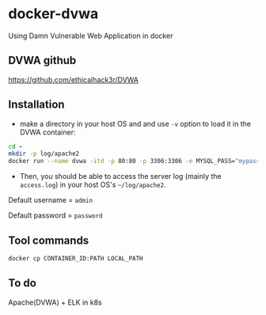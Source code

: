 # docker-dvwa
Using Damn Vulnerable Web Application in docker

## DVWA github
https://github.com/ethicalhack3r/DVWA

## Installation
- make a directory in your host OS and and use `-v` option to load it in the DVWA container:
```bash
cd ~
mkdir -p log/apache2
docker run --name dvwa -itd -p 80:80 -p 3306:3306 -e MYSQL_PASS="mypass" -v ~/log/apahce2:/var/log/apache2 vulnerables/web-dvwa
```
- Then, you should be able to access the server log (mainly the `access.log`) in your host OS's `~/log/apache2`.

Default username = `admin`

Default password = `password`

## Tool commands
```bash
docker cp CONTAINER_ID:PATH LOCAL_PATH
```

## To do
Apache(DVWA) + ELK in k8s

